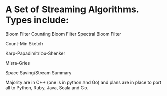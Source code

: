# A Set of Streaming Algorithms. Types include:

 Bloom Filter
 Counting Bloom Filter
 Spectral Bloom Filter

 Count-Min Sketch

 Karp-Papadimitriou-Shenker

 Misra-Gries

 Space Saving/Stream Summary



Majority are in C++ (one is in python and Go) and plans are in place to port all to Python, Ruby, Java, Scala and Go.
